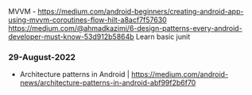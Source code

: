 MVVM - https://medium.com/android-beginners/creating-android-app-using-mvvm-coroutines-flow-hilt-a8acf7f57630
https://medium.com/@ahmadkazimi/6-design-patterns-every-android-developer-must-know-53d912b5864b
Learn basic junit

### 29-August-2022
* Architecture patterns in Android | https://medium.com/android-news/architecture-patterns-in-android-abf99f2b6f70